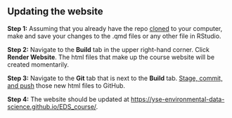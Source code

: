 ## Updating the website

**Step 1:** Assuming that you already have the repo [cloned](https://lter.github.io/workshop-github/rstudio.html#cloning-a-repository) to your computer, make and save your changes to the .qmd files or any other file in RStudio. 

**Step 2:** Navigate to the **Build** tab in the upper right-hand corner. Click **Render Website**. The html files that make up the course website will be created momentarily.

**Step 3:** Navigate to the **Git** tab that is next to the **Build** tab. [Stage, commit, and push](https://lter.github.io/workshop-github/rstudio.html#workflow-refresher) those new html files to GitHub. 

**Step 4:** The website should be updated at https://yse-environmental-data-science.github.io/EDS_course/.
